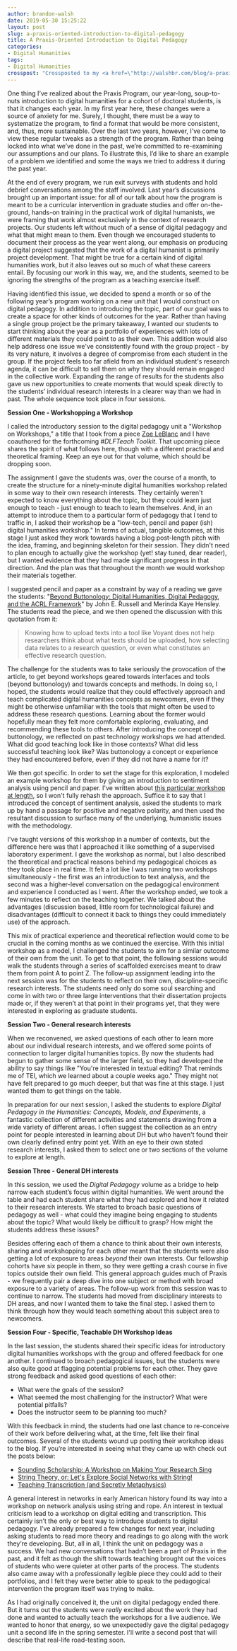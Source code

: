 ```yaml
---
author: brandon-walsh
date: 2019-05-30 15:25:22
layout: post
slug: a-praxis-oriented-introduction-to-digital-pedagogy
title: A Praxis-Oriented Introduction to Digital Pedagogy
categories:
- Digital Humanities
tags:
- Digital Humanities
crosspost: "Crossposted to my <a href=\"http://walshbr.com/blog/a-praxis-oriented-introduction-to-digital-pedagogy/\">blog</a>."
---
```


One thing I’ve realized about the Praxis Program, our year-long, soup-to-nuts introduction to digital humanities for a cohort of doctoral students, is that it changes each year. In my first year here, these changes were a source of anxiety for me. Surely, I thought, there must be a way to systematize the program, to find a format that would be more consistent, and, thus, more sustainable. Over the last two years, however, I’ve come to view these regular tweaks as a strength of the program. Rather than being locked into what we’ve done in the past, we’re committed to re-examining our assumptions and our plans. To illustrate this, I’d like to share an example of a problem we identified and some the ways we tried to address it during the past year. 

At the end of every program, we run exit surveys with students and hold debrief conversations among the staff involved. Last year’s discussions brought up an important issue: for all of our talk about how the program is meant to be a curricular intervention in graduate studies and offer on-the-ground, hands-on training in the practical work of digital humanists, we were framing that work almost exclusively in the context of research projects. Our students left without much of a sense of digital pedagogy and what that might mean to them. Even though we encouraged students to document their process as the year went along, our emphasis on producing a digital project suggested that the work of a digital humanist is primarily project development. That might be true for a certain kind of digital humanities work, but it also leaves out so much of what these careers entail. By focusing our work in this way, we, and the students, seemed to be ignoring the strengths of the program as a teaching exercise itself.

Having identified this issue, we decided to spend a month or so of the following year’s program working on a new unit that I would construct on digital pedagogy. In addition to introducing the topic, part of our goal was to create a space for other kinds of outcomes for the year. Rather than having a single group project be the primary takeaway, I wanted our students to start thinking about the year as a portfolio of experiences with lots of different materials they could point to as their own. This addition would also help address one issue we've consistently found with the group project - by its very nature, it involves a degree of compromise from each student in the group. If the project feels too far afield from an individual student's research agenda, it can be difficult to sell them on why they should remain engaged in the collective work. Expanding the range of results for the students also gave us new opportunities to create moments that would speak directly to the students’ individual research interests in a clearer way than we had in past. The whole sequence took place in four sessions.

**Session One - Workshopping a Workshop**

I called the introductory session to the digital pedagogy unit a "Workshop on Workshops," a title that I took from a piece [Zoe LeBlanc](https://zoeleblanc.com/) and I have coauthored for the forthcoming _#DLFTeach Toolkit_. That upcoming piece shares the spirit of what follows here, though with a different practical and theoretical framing. Keep an eye out for that volume, which should be dropping soon. 

The assignment I gave the students was, over the course of a month, to create the structure for a ninety-minute digital humanities workshop related in some way to their own research interests. They certainly weren't expected to know everything about the topic, but they could learn just enough to teach - just enough to teach to learn themselves. And, in an attempt to introduce them to a particular form of pedagogy that I tend to traffic in, I asked their workshop be a "low-tech, pencil and paper (ish) digital humanities workshop." In terms of actual, tangible outcomes, at this stage I just asked they work towards having a blog post-length pitch with the idea, framing, and beginning skeleton for their session. They didn't need to plan enough to actually give the workshop (yet! stay tuned, dear reader), but I wanted evidence that they had made significant progress in that direction. And the plan was that throughout the month we would workshop their materials together. 

I suggested pencil and paper as a constraint by way of a reading we gave the students: "[Beyond Buttonology: Digital Humanities, Digital Pedagogy, and the ACRL Framework](https://crln.acrl.org/index.php/crlnews/article/view/16833/18427)" by John E. Russell and Merinda Kaye Hensley. The students read the piece, and we then opened the discussion with this quotation from it:

> Knowing how to upload texts into a tool like Voyant does not help researchers think about what texts should be uploaded, how selecting data relates to a research question, or even what constitutes an effective research question.

The challenge for the students was to take seriously the provocation of the article, to get beyond workshops geared towards interfaces and tools (beyond buttonology) and towards concepts and methods. In doing so, I hoped, the students would realize that they could effectively approach and teach complicated digital humanities concepts as newcomers, even if they might be otherwise unfamiliar with the tools that might often be used to address these research questions. Learning about the former would hopefully mean they felt more comfortable exploring, evaluating, and recommending these tools to others. After introducing the concept of buttonology, we reflected on past technology workshops we had attended. What did good teaching look like in those contexts? What did less successful teaching look like? Was buttonology a concept or experience they had encountered before, even if they did not have a name for it?

We then got specific. In order to set the stage for this exploration, I modeled an example workshop for them by giving an introduction to sentiment analysis using pencil and paper. I've written about [this particular workshop at length](http://walshbr.com/blog/ways-to-read/), so I won't fully rehash the approach. Suffice it to say that I introduced the concept of sentiment analysis, asked the students to mark up by hand a passage for positive and negative polarity, and then used the resultant discussion to surface many of the underlying, humanistic issues with the methodology.

 I've taught versions of this workshop in a number of contexts, but the difference here was that I approached it like something of a supervised laboratory experiment. I gave the workshop as normal, but I also described the theoretical and practical reasons behind my pedagogical choices as they took place in real time. It felt a lot like I was running two workshops simultaneously - the first was an introduction to text analysis, and the second was a higher-level conversation on the pedagogical environment and experience I conducted as I went. After the workshop ended, we took a few minutes to reflect on the teaching together. We talked about the advantages (discussion based, little room for technological failure) and disadvantages (difficult to connect it back to things they could immediately use) of the approach. 

This mix of practical experience and theoretical reflection would come to be crucial in the coming months as we continued the exercise. With this initial workshop as a model, I challenged the students to aim for a similar outcome of their own from the unit. To get to that point, the following sessions would walk the students through a series of scaffolded exercises meant to draw them from point A to point Z. The follow-up assignment leading into the next session was for the students to reflect on their own, discipline-specific research interests. The students need only do some soul searching and come in with two or three large interventions that their dissertation projects made or, if they weren’t at that point in their programs yet, that they were interested in exploring as graduate students.

**Session Two - General research interests**

When we reconvened, we asked questions of each other to learn more about our individual research interests, and we offered some points of connection to larger digital humanities topics. By now the students had begun to gather some sense of the larger field, so they had developed the ability to say things like "You're interested in textual editing? That reminds me of TEI, which we learned about a couple weeks ago." They might not have felt prepared to go much deeper, but that was fine at this stage. I just wanted them to get things on the table. 

In preparation for our next session, I asked the students to explore _Digital Pedagogy in the Humanities: Concepts, Models, and Experiments_, a fantastic collection of different activities and statements drawing from a wide variety of different areas. I often suggest the collection as an entry point for people interested in learning about DH but who haven't found their own clearly defined entry point yet. With an eye to their own stated research interests, I asked them to select one or two sections of the volume to explore at length.

**Session Three - General DH interests**

In this session, we used the _Digital Pedagogy_ volume as a bridge to help narrow each student’s focus within digital humanities. We went around the table and had each student share what they had explored and how it related to their research interests. We started to broach basic questions of pedagogy as well - what could they imagine being engaging to students about the topic? What would likely be difficult to grasp? How might the students address these issues?

Besides offering each of them a chance to think about their own interests, sharing and workshopping for each other meant that the students were also getting a lot of exposure to areas _beyond_ their own interests. Our fellowship cohorts have six people in them, so they were getting a crash course in five topics outside their own field. This general approach guides much of Praxis - we frequently pair a deep dive into one subject or method with broad exposure to a variety of areas. The follow-up work from this session was to continue to narrow. The students had moved from disciplinary interests to DH areas, and now I wanted them to take the final step. I asked them to think through how they would teach something about this subject area to newcomers.

**Session Four - Specific, Teachable DH Workshop Ideas**

In the last session, the students shared their specific ideas for introductory digital humanities workshops with the group and offered feedback for one another. I continued to broach pedagogical issues, but the students were also quite good at flagging potential problems for each other. They gave strong feedback and asked good questions of each other:

* What were the goals of the session?
* What seemed the most challenging for the instructor? What were potential pitfalls?
* Does the instructor seem to be planning too much?

With this feedback in mind, the students had one last chance to re-conceive of their work before delivering what, at the time, felt like their final outcomes. Several of the students wound up posting their workshop ideas to the blog. If you’re interested in seeing what they came up with check out the posts below:

* [Sounding Scholarship: A Workshop on Making Your Research Sing](https://scholarslab.lib.virginia.edu/blog/sounding-scholarship-a-workshop-on-making-your-research-sing/)
* [String Theory, or: Let's Explore Social Networks with String!](https://scholarslab.lib.virginia.edu/blog/string-theory-or-lets-explore-social-networks-with-string/)
* [Teaching Transcription (and Secretly Metaphysics)](https://scholarslab.lib.virginia.edu/blog/teaching-transcription-and-secretly-metaphysics/)

A general interest in networks in early American history found its way into a workshop on network analysis using string and rope. An interest in textual criticism lead to a workshop on digital editing and transcription. This certainly isn’t the only or best way to introduce students to digital pedagogy. I’ve already prepared a few changes for next year, including asking students to read more theory and readings to go along with the work they’re developing. But, all in all, I think the unit on pedagogy was a success. We had new conversations that hadn’t been a part of Praxis in the past, and it felt as though the shift towards teaching brought out the voices of students who were quieter at other parts of the process. The students also came away with a professionally legible piece they could add to their portfolios, and I felt they were better able to speak to the pedagogical intervention the program itself was trying to make.

As I had originally conceived it, the unit on digital pedagogy ended there. But it turns out the students were _really_ excited about the work they had done and wanted to actually teach the workshops for a live audience. We wanted to honor that energy, so we unexpectedly gave the digital pedagogy unit a second life in the spring semester. I'll write a second post that will describe that real-life road-testing soon.
